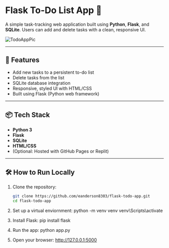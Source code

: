 # Flask To-Do List App 📝

A simple task-tracking web application built using **Python**, **Flask**, and **SQLite**. Users can add and delete tasks with a clean, responsive UI.

![TodoAppPic](https://github.com/user-attachments/assets/33995f36-6f0c-4a5d-87fd-747f55a97a67)

---

## 🚀 Features

- Add new tasks to a persistent to-do list
- Delete tasks from the list
- SQLite database integration
- Responsive, styled UI with HTML/CSS
- Built using Flask (Python web framework)

---

## 📦 Tech Stack

- **Python 3**
- **Flask**
- **SQLite**
- **HTML/CSS**
- (Optional: Hosted with GitHub Pages or Replit)

---

## 🛠 How to Run Locally

1. Clone the repository:
   ```bash
   git clone https://github.com/eanderson8303/flask-todo-app.git
   cd flask-todo-app

2. Set up a virtual enviornment:
    python -m venv venv
    venv\Scripts\activate

3. Install Flask:
    pip install flask

4. Run the app:
    python app.py

5. Open your browser:
    http://127.0.0.1:5000
